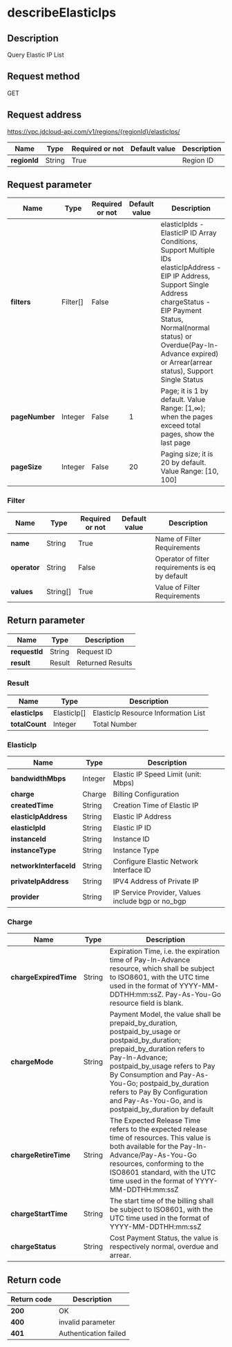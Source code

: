 # describeElasticIps


## Description
Query Elastic IP List

## Request method
GET

## Request address
https://vpc.jdcloud-api.com/v1/regions/{regionId}/elasticIps/

|Name|Type|Required or not|Default value|Description|
|---|---|---|---|---|
|**regionId**|String|True||Region ID|

## Request parameter
|Name|Type|Required or not|Default value|Description|
|---|---|---|---|---|
|**filters**|Filter[]|False||elasticIpIds - ElasticIP ID Array Conditions, Support Multiple IDs<br>elasticIpAddress - EIP IP Address, Support Single Address<br>chargeStatus	- EIP Payment Status, Normal(normal status) or Overdue(Pay-In-Advance expired) or Arrear(arrear status), Support Single Status<br>|
|**pageNumber**|Integer|False|1|Page; it is 1 by default. Value Range: [1,∞); when the pages exceed total pages, show the last page|
|**pageSize**|Integer|False|20|Paging size; it is 20 by default. Value Range: [10, 100]|

### Filter
|Name|Type|Required or not|Default value|Description|
|---|---|---|---|---|
|**name**|String|True||Name of Filter Requirements|
|**operator**|String|False||Operator of filter requirements is eq by default|
|**values**|String[]|True||Value of Filter Requirements|

## Return parameter
|Name|Type|Description|
|---|---|---|
|**requestId**|String|Request ID|
|**result**|Result|Returned Results|


### Result
|Name|Type|Description|
|---|---|---|
|**elasticIps**|ElasticIp[]|ElasticIp Resource Information List|
|**totalCount**|Integer|Total Number|
### ElasticIp
|Name|Type|Description|
|---|---|---|
|**bandwidthMbps**|Integer|Elastic IP Speed Limit (unit: Mbps)|
|**charge**|Charge|Billing Configuration|
|**createdTime**|String|Creation Time of Elastic IP|
|**elasticIpAddress**|String|Elastic IP Address|
|**elasticIpId**|String|Elastic IP ID|
|**instanceId**|String|Instance ID|
|**instanceType**|String|Instance Type|
|**networkInterfaceId**|String|Configure Elastic Network Interface ID|
|**privateIpAddress**|String|IPV4 Address of Private IP|
|**provider**|String|IP Service Provider, Values include bgp or no_bgp|
### Charge
|Name|Type|Description|
|---|---|---|
|**chargeExpiredTime**|String|Expiration Time, i.e. the expiration time of Pay-In-Advance resource, which shall be subject to ISO8601, with the UTC time used in the format of YYYY-MM-DDTHH:mm:ssZ. Pay-As-You-Go resource field is blank.|
|**chargeMode**|String|Payment Model, the value shall be prepaid_by_duration, postpaid_by_usage or postpaid_by_duration; prepaid_by_duration refers to Pay-In-Advance; postpaid_by_usage refers to Pay By Consumption and Pay-As-You-Go; postpaid_by_duration refers to Pay By Configuration and Pay-As-You-Go, and is postpaid_by_duration by default|
|**chargeRetireTime**|String|The Expected Release Time refers to the expected release time of resources. This value is both available for the Pay-In-Advance/Pay-As-You-Go resources, conforming to the ISO8601 standard, with the UTC time used in the format of YYYY-MM-DDTHH:mm:ssZ|
|**chargeStartTime**|String|The start time of the billing shall be subject to ISO8601, with the UTC time used in the format of YYYY-MM-DDTHH:mm:ssZ|
|**chargeStatus**|String|Cost Payment Status, the value is respectively normal, overdue and arrear.|

## Return code
|Return code|Description|
|---|---|
|**200**|OK|
|**400**|invalid parameter|
|**401**|Authentication failed|
